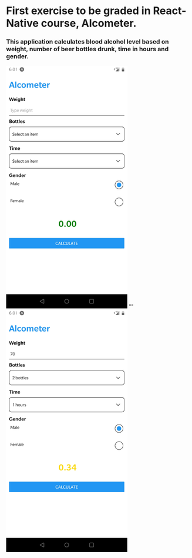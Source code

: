 # First exercise to be graded in React-Native course, Alcometer.

### This application calculates blood alcohol level based on weight, number of beer bottles drunk, time in hours and gender.

<img src="images/no_input.jpg" width="330"> ""
<img src="images/with_input.jpg" width="330">